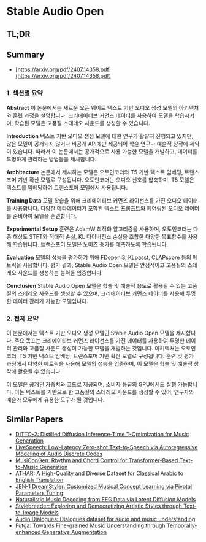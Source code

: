 # Stable Audio Open
## TL;DR
## Summary
- [https://arxiv.org/pdf/2407.14358.pdf](https://arxiv.org/pdf/2407.14358.pdf)

### 1. 섹션별 요약

**Abstract**
이 논문에서는 새로운 오픈 웨이트 텍스트 기반 오디오 생성 모델의 아키텍처와 훈련 과정을 설명합니다. 크리에이티브 커먼즈 데이터를 사용하여 모델을 학습시키며, 학습된 모델은 고품질 스테레오 사운드를 생성할 수 있습니다.

**Introduction**
텍스트 기반 오디오 생성 모델에 대한 연구가 활발히 진행되고 있지만, 많은 모델이 공개되지 않거나 비공개 API에만 제공되어 학술 연구나 예술적 창작에 제약이 있습니다. 따라서 이 논문에서는 공개적으로 사용 가능한 모델을 개발하고, 데이터를 투명하게 관리하는 방법들을 제시합니다.

**Architecture**
논문에서 제시하는 모델은 오토인코더와 T5 기반 텍스트 임베딩, 트랜스포머 기반 확산 모델로 구성됩니다. 오토인코더는 오디오 신호를 압축하며, T5 모델은 텍스트를 임베딩하여 트랜스포머 모델에서 사용됩니다.

**Training Data**
모델 학습을 위해 크리에이티브 커먼즈 라이선스를 가진 오디오 데이터를 사용합니다. 다양한 메타데이터가 포함된 텍스트 프롬프트와 페어링된 오디오 데이터를 준비하여 모델을 훈련합니다.

**Experimental Setup**
훈련은 AdamW 최적화 알고리즘을 사용하며, 오토인코더는 다중 해상도 STFT와 적대적 손실, KL 다이버전스 손실을 조합한 다양한 목표함수를 사용해 학습됩니다. 트랜스포머 모델은 노이즈 증가를 예측하도록 학습됩니다.

**Evaluation**
모델의 성능을 평가하기 위해 FDopenl3, KLpasst, CLAPscore 등의 메트릭을 사용합니다. 평가 결과, Stable Audio Open 모델은 안정적이고 고품질의 스테레오 사운드를 생성하는 능력을 입증합니다.

**Conclusion**
Stable Audio Open 모델은 학술 및 예술적 용도로 활용될 수 있는 고품질의 스테레오 사운드를 생성할 수 있으며, 크리에이티브 커먼즈 데이터를 사용해 투명한 데이터 관리가 가능한 모델입니다.

### 2. 전체 요약

이 논문에서는 텍스트 기반 오디오 생성 모델인 Stable Audio Open 모델을 제시합니다. 주요 목표는 크리에이티브 커먼즈 라이선스를 가진 데이터를 사용하여 투명한 데이터 관리와 고품질 사운드 생성이 가능한 모델을 개발하는 것입니다. 아키텍처는 오토인코더, T5 기반 텍스트 임베딩, 트랜스포머 기반 확산 모델로 구성됩니다. 훈련 및 평가 과정에서 다양한 메트릭을 사용해 모델의 성능을 입증하며, 이 모델은 학술 및 예술적 창작에 활용될 수 있습니다. 

이 모델은 공개된 가중치와 코드로 제공되며, 소비자 등급의 GPU에서도 실행 가능합니다. 이는 텍스트를 기반으로 한 고품질의 스테레오 사운드를 생성할 수 있어, 연구자와 예술가 모두에게 유용한 도구가 될 것입니다.

## Similar Papers
- [DITTO-2: Distilled Diffusion Inference-Time T-Optimization for Music Generation](2405.20289.md)
- [LiveSpeech: Low-Latency Zero-shot Text-to-Speech via Autoregressive Modeling of Audio Discrete Codes](2406.02897.md)
- [MusiConGen: Rhythm and Chord Control for Transformer-Based Text-to-Music Generation](2407.15060.md)
- [ATHAR: A High-Quality and Diverse Dataset for Classical Arabic to English Translation](2407.19835.md)
- [JEN-1 DreamStyler: Customized Musical Concept Learning via Pivotal Parameters Tuning](2406.12292.md)
- [Naturalistic Music Decoding from EEG Data via Latent Diffusion Models](2405.09062.md)
- [Stylebreeder: Exploring and Democratizing Artistic Styles through Text-to-Image Models](2406.14599.md)
- [Audio Dialogues: Dialogues dataset for audio and music understanding](2404.07616.md)
- [Futga: Towards Fine-grained Music Understanding through Temporally-enhanced Generative Augmentation](2407.20445.md)
